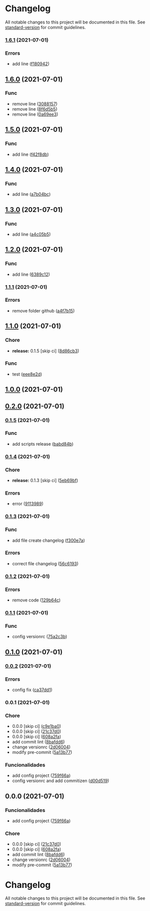 # Changelog

All notable changes to this project will be documented in this file. See [standard-version](https://github.com/conventional-changelog/standard-version) for commit guidelines.

### [1.6.1](https://github.com/joaopavila/poc-changelog/compare/v1.6.0...v1.6.1) (2021-07-01)


### Errors

* add line ([f180942](https://github.com/joaopavila/poc-changelog/commit/f180942aa79486fa146418d4b977c9a673e3a499))

## [1.6.0](https://github.com/joaopavila/poc-changelog/compare/v1.5.0...v1.6.0) (2021-07-01)


### Func

* remove line ([3088157](https://github.com/joaopavila/poc-changelog/commit/30881573518e4bb57582867ce01ec276f77ecd01))
* remove line ([8f6d5b5](https://github.com/joaopavila/poc-changelog/commit/8f6d5b586ef44f25f12e87ee27aac5b9713183d3))
* remove line ([0a69ee3](https://github.com/joaopavila/poc-changelog/commit/0a69ee3ce887eb8a2a0e577612f3eb98ddefea73))

## [1.5.0](https://github.com/joaopavila/poc-changelog/compare/v1.4.0...v1.5.0) (2021-07-01)


### Func

* add line ([f42f8db](https://github.com/joaopavila/poc-changelog/commit/f42f8db59fab938eb279a8ca9be85e1c78cfca98))

## [1.4.0](https://github.com/joaopavila/poc-changelog/compare/v1.3.0...v1.4.0) (2021-07-01)


### Func

* add line ([a7b04bc](https://github.com/joaopavila/poc-changelog/commit/a7b04bc0f62299c95ad51207e69f525c19b611cd))

## [1.3.0](https://github.com/joaopavila/poc-changelog/compare/v1.2.0...v1.3.0) (2021-07-01)


### Func

* add line ([a4c05b5](https://github.com/joaopavila/poc-changelog/commit/a4c05b58c0d66505f20136f06f044a8bf2734bae))

## [1.2.0](https://github.com/joaopavila/poc-changelog/compare/v1.1.1...v1.2.0) (2021-07-01)


### Func

* add line ([6389c12](https://github.com/joaopavila/poc-changelog/commit/6389c12abfef7a9ec4d32a29a71f27d7f70b2ebb))

### [1.1.1](https://github.com/joaopavila/poc-changelog/compare/v1.1.0...v1.1.1) (2021-07-01)


### Errors

* remove folder github ([a4f7b15](https://github.com/joaopavila/poc-changelog/commit/a4f7b15b1885d45dec138cc328274a8cd762136d))

## [1.1.0](https://github.com/joaopavila/poc-changelog/compare/v1.0.0...v1.1.0) (2021-07-01)


### Chore

* **release:** 0.1.5 [skip ci] ([8d86cb3](https://github.com/joaopavila/poc-changelog/commit/8d86cb3f63ffbeb17442f674f66525c4ddce9c08))


### Func

* test ([eee8e2d](https://github.com/joaopavila/poc-changelog/commit/eee8e2d07662c53bbec78c31f25e860cdf7c4c8d))

## [1.0.0](https://github.com/joaopavila/poc-changelog/compare/v0.2.0...v1.0.0) (2021-07-01)

## [0.2.0](https://github.com/joaopavila/poc-changelog/compare/v0.1.5...v0.2.0) (2021-07-01)

### [0.1.5](https://github.com/joaopavila/poc-changelog/compare/v0.1.4...v0.1.5) (2021-07-01)


### Func

* add scripts release ([babd84b](https://github.com/joaopavila/poc-changelog/commit/babd84be2f4ba9e4b094a85cb1eb625451bfb730))

### [0.1.4](https://github.com/joaopavila/poc-changelog/compare/v0.1.3...v0.1.4) (2021-07-01)


### Chore

* **release:** 0.1.3 [skip ci] ([5eb69bf](https://github.com/joaopavila/poc-changelog/commit/5eb69bf14e127259713c46b6ded66b2d7c97307a))


### Errors

* error ([9113989](https://github.com/joaopavila/poc-changelog/commit/91139898a3e8fc1d08ae3802cf6abddd512fb5a6))

### [0.1.3](https://github.com/joaopavila/poc-changelog/compare/v0.1.2...v0.1.3) (2021-07-01)


### Func

* add file create changelog ([f300e7a](https://github.com/joaopavila/poc-changelog/commit/f300e7aa6c9eaf9c1d44afcf2e9def9f7bfed749))


### Errors

* correct file changelog ([56c6193](https://github.com/joaopavila/poc-changelog/commit/56c61932228964620b2edb2466f31358e55b83c9))

### [0.1.2](https://github.com/joaopavila/poc-changelog/compare/v0.1.1...v0.1.2) (2021-07-01)


### Errors

* remove code ([129b64c](https://github.com/joaopavila/poc-changelog/commit/129b64c358f28cddfa6217a110ce779b3d62f2b7))

### [0.1.1](https://github.com/joaopavila/poc-changelog/compare/v0.1.0...v0.1.1) (2021-07-01)


### Func

* config versionrc ([75a2c3b](https://github.com/joaopavila/poc-changelog/commit/75a2c3b5c44537ea849983b5bfbf7b3ca568058e))

## [0.1.0](https://github.com/joaopavila/poc-changelog/compare/v0.0.2...v0.1.0) (2021-07-01)

### [0.0.2](https://github.com/joaopavila/poc-changelog/compare/v0.0.1...v0.0.2) (2021-07-01)


### Errors

* config fix ([ca37dd1](https://github.com/joaopavila/poc-changelog/commit/ca37dd1b103f9e5b303618b5f1398e08e5532f6f))

### 0.0.1 (2021-07-01)


### Chore

* 0.0.0 [skip ci] ([c9e1ba0](https://github.com/joaopavila/poc-changelog/commit/c9e1ba0c487e2ecd7f848484fb3823b2439dd7b9))
* 0.0.0 [skip ci] ([21c37d0](https://github.com/joaopavila/poc-changelog/commit/21c37d0add92a519f4a809dbb417daf030235c99))
* 0.0.0 [skip ci] ([608a2fa](https://github.com/joaopavila/poc-changelog/commit/608a2fa9598413028b7b9cd8f386eeacfa7caaf3))
* add commit lint ([8bafdd6](https://github.com/joaopavila/poc-changelog/commit/8bafdd6bd859ea6c93956645cec9db5a2a555b29))
* change versionrc ([2d06004](https://github.com/joaopavila/poc-changelog/commit/2d06004c6e84e46ebee590ffa8e9de0fdd47e59f))
* modify pre-commit ([5a13b77](https://github.com/joaopavila/poc-changelog/commit/5a13b77944b62fb7a7279384cb1859e35d37f12e))


### Funcionalidades

* add config project ([759f66a](https://github.com/joaopavila/poc-changelog/commit/759f66af4e1e0261acff3be1546644aaf7930f1c))
* config versionrc and add commitizen ([d00d519](https://github.com/joaopavila/poc-changelog/commit/d00d519fea8d969ac2149ef61eb41915e6fa7ae8))

## 0.0.0 (2021-07-01)


### Funcionalidades

* add config project ([759f66a](https://github.com/joaopavila/poc-changelog/commit/759f66af4e1e0261acff3be1546644aaf7930f1c))


### Chore

* 0.0.0 [skip ci] ([21c37d0](https://github.com/joaopavila/poc-changelog/commit/21c37d0add92a519f4a809dbb417daf030235c99))
* 0.0.0 [skip ci] ([608a2fa](https://github.com/joaopavila/poc-changelog/commit/608a2fa9598413028b7b9cd8f386eeacfa7caaf3))
* add commit lint ([8bafdd6](https://github.com/joaopavila/poc-changelog/commit/8bafdd6bd859ea6c93956645cec9db5a2a555b29))
* change versionrc ([2d06004](https://github.com/joaopavila/poc-changelog/commit/2d06004c6e84e46ebee590ffa8e9de0fdd47e59f))
* modify pre-commit ([5a13b77](https://github.com/joaopavila/poc-changelog/commit/5a13b77944b62fb7a7279384cb1859e35d37f12e))

# Changelog

All notable changes to this project will be documented in this file. See [standard-version](https://github.com/conventional-changelog/standard-version) for commit guidelines.
